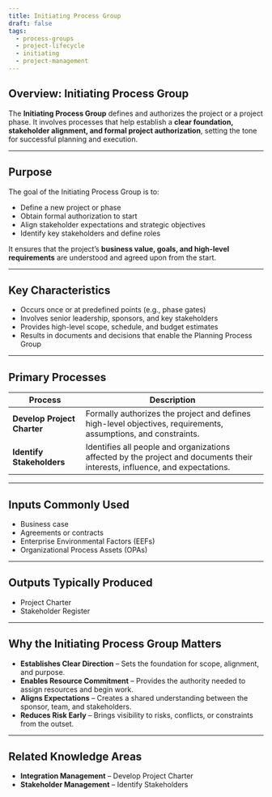 ```yaml
---
title: Initiating Process Group  
draft: false  
tags:  
  - process-groups  
  - project-lifecycle  
  - initiating  
  - project-management  
---
```


## Overview: Initiating Process Group

The **Initiating Process Group** defines and authorizes the project or a project phase. It involves processes that help establish a **clear foundation, stakeholder alignment, and formal project authorization**, setting the tone for successful planning and execution.

---

## Purpose

The goal of the Initiating Process Group is to:

- Define a new project or phase  
- Obtain formal authorization to start  
- Align stakeholder expectations and strategic objectives  
- Identify key stakeholders and define roles  

It ensures that the project’s **business value, goals, and high-level requirements** are understood and agreed upon from the start.

---

## Key Characteristics

- Occurs once or at predefined points (e.g., phase gates)
- Involves senior leadership, sponsors, and key stakeholders
- Provides high-level scope, schedule, and budget estimates
- Results in documents and decisions that enable the Planning Process Group

---

## Primary Processes

| Process | Description |
|--------|-------------|
| **Develop Project Charter** | Formally authorizes the project and defines high-level objectives, requirements, assumptions, and constraints. |
| **Identify Stakeholders** | Identifies all people and organizations affected by the project and documents their interests, influence, and expectations. |

---

## Inputs Commonly Used

- Business case  
- Agreements or contracts  
- Enterprise Environmental Factors (EEFs)  
- Organizational Process Assets (OPAs)

---

## Outputs Typically Produced

- Project Charter  
- Stakeholder Register  

---

## Why the Initiating Process Group Matters

- **Establishes Clear Direction** – Sets the foundation for scope, alignment, and purpose.
- **Enables Resource Commitment** – Provides the authority needed to assign resources and begin work.
- **Aligns Expectations** – Creates a shared understanding between the sponsor, team, and stakeholders.
- **Reduces Risk Early** – Brings visibility to risks, conflicts, or constraints from the outset.

---

## Related Knowledge Areas

- **Integration Management** – Develop Project Charter  
- **Stakeholder Management** – Identify Stakeholders
